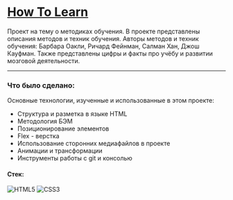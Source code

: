 # [How To Learn](https://comforting-cannoli-340600.netlify.app)

Проект на тему о методиках обучения.
В проекте представлены описания методов и техник обучения.
Авторы методов и техник обучения: Барбара Оакли, Ричард Фейнман, Салман Хан, Джош Кауфман.
Также представлены цифры и факты про учёбу и развитии мозговой деятельности.

___
### Что было сделано:
Основные технологии, изученные и использованные в этом проекте:
* Структура и разметка в языке HTML
* Методология БЭМ
* Позиционирование элементов
* Flex - верстка
* Использование сторонних медиафайлов в проекте
* Анимации и трансформации
* Инструменты работы с git и консолью

#### Стек:

![HTML5](https://img.shields.io/badge/-HTML5-141130?style=flat-square&logo=HTML5&logoColor=FF0000)
![CSS3](https://img.shields.io/badge/-CSS3-141130?style=flat-square&logo=CSS3&logoColor=009900)


